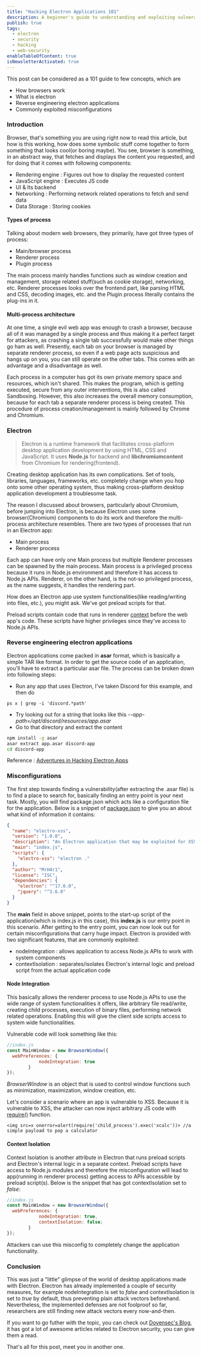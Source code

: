 ```yaml
---
title: "Hacking Electron Applications 101"
description: A beginner's guide to understanding and exploiting vulnerabilities in Electron applications
publish: true
tags:
  - electron
  - security
  - hacking
  - web-security
enableTableOfContent: true
isNewsletterActivated: true
---
```


This post can be considered as a 101 guide to few concepts, which are
- How browsers work
- What is electron
- Reverse engineering electron applications
- Commonly exploited misconfigurations

### Introduction

Browser, that's something you are using right now to read this article, but how is this working, how does some symbolic stuff come together to form something that looks cool(or boring maybe). You see, browser is something, in an abstract way, that fetches and displays the content you requested, and for doing that it comes with following components:
- Rendering engine : Figures out how to display the requested content
- JavaScript engine : Executes JS code
- UI & Its backend
- Networking : Performing network related operations to fetch and send data
- Data Storage : Storing cookies

#### Types of process

Talking about modern web browsers, they primarily, have got three types of process: 
- Main/browser process
- Renderer process
- Plugin process

The main process mainly handles functions such as window creation and management, storage related stuff(such as cookie storage), networking, etc. Renderer processes looks over the frontend part, like parsing HTML and CSS, decoding images, etc. and the Plugin process literally contains the plug-ins in it.

#### Multi-process architecture

At one time, a single evil web app was enough to crash a browser, because all of it was managed by a single process and thus making it a perfect target for attackers, as crashing a single tab successfully would make other things go ham as well. Presently, each tab on your browser is managed by separate renderer process, so even if a web page acts suspicious and hangs up on you, you can still operate on the other tabs. This comes with an advantage and a disadvantage as well.


Each process in a computer has got its own private memory space and resources, which isn't shared. This makes the program, which is getting executed, secure from any outer interventions, this is also called Sandboxing. However, this also increases the overall memory consumption, because for each tab a separate renderer process is being created. This procedure of process creation/management is mainly followed by Chrome and Chromium.


### Electron

> Electron is a runtime framework that facilitates cross-platform desktop application development by using HTML, CSS and JavaScript. It uses **Node.js** for backend and **libchromiumcontent** from Chromium for rendering(frontend).

Creating desktop application has its own complications. Set of tools, libraries, languages, frameworks, etc. completely change when you hop onto some other operating system, thus making cross-platform desktop application development a troublesome task.

The reason I discussed about browsers, particularly about Chromium, before jumping into Electron, is because Electron uses some browser(Chromium) components to do its work and therefore the multi-process architecture resembles. There are two types of processes that run in an Electron app:
- Main process
- Renderer process

Each app can have only one Main process but multiple Renderer processes can be spawned by the main process. Main process is a privileged process because it runs in Node.js environment and therefore it has access to Node.js APIs. Renderer, on the other hand, is the not-so privileged process, as the name suggests, it handles the rendering part.

How does an Electron app use system functionalities(like reading/writing into files, etc.), you might ask. We've got preload scripts for that.

Preload scripts contain code that runs in renderer [context](https://blog.kevinchisholm.com/javascript/context-object-literals/) before the web app's code. These scripts have higher privileges since they've access to Node.js APIs.

### Reverse engineering electron applications

Electron applications come packed in **asar** format, which is basically a simple TAR like format. In order to get the source code of an application, you'll have to extract a particular asar file. The process can be broken down into following steps:

- Run any app that uses Electron, I've taken Discord for this example, and then do 
```
ps x | grep -i 'discord.*path'
```
- Try looking out for a string that looks like this *--app-path=/opt/discord/resources/app.asar*
- Go to that directory and extract the content
```bash
npm install -g asar
asar extract app.asar discord-app 
cd discord-app
```

Reference : [Adventures in Hacking Electron Apps](https://dev.to/essentialrandom/adventures-in-hacking-electron-apps-3bbm)

### Misconfigurations

The first step towards finding a vulnerability(after extracting the .asar file) is to find a place to search for, basically finding an entry point is your next task. Mostly, you will find package.json which acts like a configuration file for the application. Below is a snippet of [package.json](https://github.com/MrH4r1/Electro-XSS) to give you an about what kind of information it contains:

```json
{
  "name": "electro-xss",
  "version": "1.0.0",
  "description": "An Electron application that may be exploited for XSS and RCE.",
  "main": "index.js",
  "scripts": {
    "electro-xss": "electron ."
  },
  "author": "MrH4r1",
  "license": "ISC",
  "dependencies": {
    "electron": "^17.0.0",
    "jquery": "^3.6.0"
  }
}
```


The **main** field in above snippet, points to the start-up script of the application(which is index.js in this case), this **index.js** is our entry point in this scenario. After getting to the entry point, you can now look out for certain misconfigurations that carry huge impact. Electron is provided with two significant features, that are commonly exploited:

- nodeIntegration : allows application to access Node.js APIs to work with system components
- contextIsolation : separates/isolates Electron's internal logic and preload script from the actual application code

#### Node Integration

This basically allows the renderer process to use Node.js APIs to use the wide range of system functionalities it offers, like arbitrary file read/write, creating child processes, execution of binary files, performing network related operations. Enabling this will give the client side scripts access to system wide functionalities.

Vulnerable code will look something like this:

```javascript
//index.js
const MainWindow = new BrowserWindow({
  webPreferences: {
            nodeIntegration: true
        }
});
```

*BrowserWindow* is an object that is used to control window functions such as minimization, maximization, window creation, etc.

Let's consider a scenario where an app is vulnerable to XSS. Because it is vulnerable to XSS, the attacker can now inject arbitrary JS code with [require()](https://nodejs.org/en/knowledge/getting-started/what-is-require/) function.

```text
<img src=x onerror=alert(require('child_process').exec('xcalc'))> //a simple payload to pop a calculator
```

#### Context Isolation

Context Isolation is another attribute in Electron that runs preload scripts and Electron's internal logic in a separate context. Preload scripts have access to Node.js modules and therefore the misconfiguration will lead to app(running in renderer process) getting access to APIs accessible by preload script(s). Below is the snippet that has got contextIsolation set to *false*:

```javascript
//index.js
const MainWindow = new BrowserWindow({
  webPreferences: {
            nodeIntegration: true,
            contextIsolation: false;
        }
});
```
Attackers can use this misconfig to completely change the application functionality.

### Conclusion

This was just a "little" glimpse of the world of desktop applications made with Electron. Electron has already implemented a couple of security measures, for example nodeIntegration is set to *false* and contextIsolation is set to *true* by default, thus preventing plain attack vectors beforehand. Nevertheless, the implemented defenses are not foolproof so far, researchers are still finding new attack vectors every now-and-then.

If you want to go futher with the topic, you can check out [Doyensec's Blog](https://blog.doyensec.com/), it has got a lot of awesome articles related to Electron security, you can give them a read.

That's all for this post, meet you in another one.
